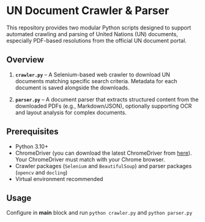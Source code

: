 # UN Document Crawler & Parser

This repository provides two modular Python scripts designed to support automated crawling and parsing of United Nations (UN) documents, especially PDF-based resolutions from the official UN document portal.

## Overview

1. **`crawler.py`** – A Selenium-based web crawler to download UN documents matching specific search criteria. Metadata for each document is saved alongside the downloads.

2. **`parser.py`** – A document parser that extracts structured content from the downloaded PDFs (e.g., Markdown/JSON), optionally supporting OCR and layout analysis for complex documents.

## Prerequisites

- Python 3.10+
- ChromeDriver (you can download the latest ChromeDriver from [here](https://googlechromelabs.github.io/chrome-for-testing/)). Your ChromeDriver must match with your Chrome browser.
- Crawler packages (`Selenium` and `BeautifulSoup`) and parser packages (`opencv` and `docling`)
- Virtual environment recommended

## Usage

Configure in __main__ block and run `python crawler.py` and `python parser.py`
